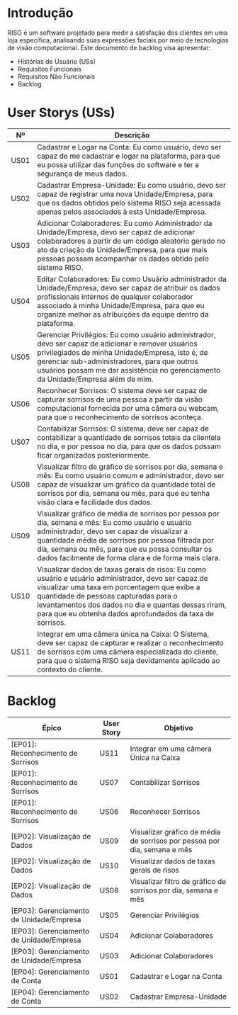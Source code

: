 # Introdução 
RISO é um software projetado para medir a satisfação dos clientes em uma loja específica, analisando suas expressões faciais por meio de tecnologias de visão computacional. Este documento de backlog visa apresentar:

- Histórias de Usuário (USs)
- Requisitos Funcionais
- Requisitos Não Funcionais
- Backlog

# User Storys (USs)

| Nº   | Descrição                                                                                                                                        |
|------|---------------------------------------------------------------------------------------------------------------------------------------------------|
| US01 | Cadastrar e Logar na Conta: Eu como usuário, devo ser capaz de me cadastrar e logar na plataforma, para que eu possa utilizar das funções do software e ter a segurança de meus dados. |
| US02 | Cadastrar Empresa-Unidade: Eu como usuário, devo ser capaz de registrar uma nova Unidade/Empresa, para que os dados obtidos pelo sistema RISO seja acessada apenas pelos associados à esta Unidade/Empresa. |
| US03 | Adicionar Colaboradores: Eu como Administrador da Unidade/Empresa, devo ser capaz de adicionar colaboradores a partir de um código aleatório gerado no ato da criação da Unidade/Empresa, para que mais pessoas possam acompanhar os dados obtido pelo sistema RISO. |
| US04 | Editar Colaboradores: Eu como Usuário administrador da Unidade/Empresa, devo ser capaz de atribuir os dados profissionais internos de qualquer colaborador associado à minha Unidade/Empresa, para que eu organize melhor as atribuições da equipe dentro da plataforma. |
| US05 | Gerenciar Privilégios: Eu como usuário administrador, devo ser capaz de adicionar e remover usuários privilegiados de minha Unidade/Empresa, isto é, de gerenciar sub-administradores, para que outros usuários possam me dar assistência no gerenciamento da Unidade/Empresa além de mim. |
| US06 | Reconhecer Sorrisos: O sistema deve ser capaz de capturar sorrisos de uma pessoa a partir da visão computacional fornecida por uma câmera ou webcam, para que o reconhecimento de sorrisos aconteça. |
| US07 | Contabilizar Sorrisos: O sistema, deve ser capaz de contabilizar a quantidade de sorrisos totais da clientela no dia, e por pessoa no dia, para que os dados possam ficar organizados posteriormente. |
| US08 | Visualizar filtro de gráfico de sorrisos por dia, semana e mês: Eu como usuário comum e administrador, devo ser capaz de visualizar um gráfico da quantidade total de sorrisos por dia, semana ou mês, para que eu tenha visão clara e facilidade dos dados. |
| US09 | Visualizar gráfico de média de sorrisos por pessoa por dia, semana e mês: Eu como usuário e usuário administrador, devo ser capaz de visualizar a quantidade média de sorrisos por pessoa filtrada por dia, semana ou mês, para que eu possa consultar os dados facilmente de forma clara e de forma mais clara. |
| US10 | Visualizar dados de taxas gerais de risos: Eu como usuário e usuário administrador, devo ser capaz de visualizar uma taxa em porcentagem que exibe a quantidade de pessoas capturadas para o levantamentos dos dados no dia e quantas dessas riram, para que eu obtenha dados aprofundados da taxa de sorrisos. |
| US11 | Integrar em uma câmera única na Caixa: O Sistema, deve ser capaz de capturar e realizar o reconhecimento de sorrisos com uma câmera especializada do cliente, para que o sistema RISO seja devidamente aplicado ao contexto do cliente. |

# Backlog

| Épico                                    | User Story | Objetivo                                                                                  |
|------------------------------------------|------------|-------------------------------------------------------------------------------------------|
| [EP01]: Reconhecimento de Sorrisos       | US11       | Integrar em uma câmera Única na Caixa                                                     |
| [EP01]: Reconhecimento de Sorrisos       | US07       | Contabilizar Sorrisos                                                                     |
| [EP01]: Reconhecimento de Sorrisos       | US06       | Reconhecer Sorrisos                                                                       |
| [EP02]: Visualização de Dados            | US09       | Visualizar gráfico de média de sorrisos por pessoa por dia, semana e mês                  |
| [EP02]: Visualização de Dados            | US10       | Visualizar dados de taxas gerais de risos                                                 |
| [EP02]: Visualização de Dados            | US08       | Visualizar filtro de gráfico de sorrisos por dia, semana e mês                            |
| [EP03]: Gerenciamento de Unidade/Empresa | US05       | Gerenciar Privilégios                                                                     |
| [EP03]: Gerenciamento de Unidade/Empresa | US04       | Adicionar Colaboradores                                                                   |
| [EP03]: Gerenciamento de Unidade/Empresa | US03       | Adicionar Colaboradores                                                                   |
| [EP04]: Gerenciamento de Conta           | US01       | Cadastrar e Logar na Conta                                                                |
| [EP04]: Gerenciamento de Conta           | US02       | Cadastrar Empresa-Unidade                                                                 |
